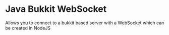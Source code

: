 # Java Bukkit WebSocket
Allows you to connect to a bukkit based server with a WebSocket which can be created in NodeJS
